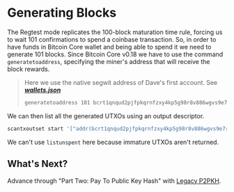 # Generating Blocks

The Regtest mode replicates the 100-block maturation time rule, forcing us to wait 101 confirmations to spend a coinbase transaction. So, in order to have funds in Bitcoin Core wallet and being able to spend it we need to generate 101 blocks. Since Bitcoin Core v0.18 we have to use the command `generatetoaddress`, specifying the miner's address that will receive the block rewards.

> Here we use the native segwit address of Dave's first account. See [_**wallets.json**_](https://github.com/bitcoin-studio/Bitcoin-Programming-with-BitcoinJS/blob/master/code/wallets.json)
>
> ```bash
> generatetoaddress 101 bcrt1qnqud2pjfpkqrnfzxy4kp5g98r8v886wgvs9e7r
> ```

We can then list all the generated UTXOs using an output descriptor.

```bash
scantxoutset start '["addr(bcrt1qnqud2pjfpkqrnfzxy4kp5g98r8v886wgvs9e7r)"]'
```

We can't use `listunspent` here because immature UTXOs aren't returned.

## What's Next?

Advance through "Part Two: Pay To Public Key Hash" with [Legacy P2PKH](../part-two-pay-to-public-key-hash/p2pkh/).

